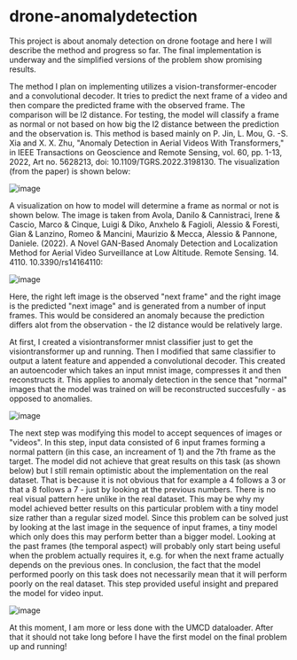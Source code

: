 # drone-anomalydetection
This project is about anomaly detection on drone footage and here I will describe the method and progress so far. The final implementation is underway and the simplified versions of the problem show promising results. 

The method I plan on implementing utilizes a vision-transformer-encoder and a convolutional decoder. It tries to predict the next frame of a video and then compare the predicted frame with the observed frame. The comparison will be l2 distance. For testing, the model will classify a frame as normal or not based on how big the l2 distance between the prediction and the observation is. This method is based mainly on P. Jin, L. Mou, G. -S. Xia and X. X. Zhu, "Anomaly Detection in Aerial Videos With Transformers," in IEEE Transactions on Geoscience and Remote Sensing, vol. 60, pp. 1-13, 2022, Art no. 5628213, doi: 10.1109/TGRS.2022.3198130. The visualization (from the paper) is shown below:

![image](https://user-images.githubusercontent.com/59232492/207018544-3de91092-eecb-4e55-9d8b-bc5599805117.png)


A visualization on how to model will determine a frame as normal or not is shown below. The image is taken from Avola, Danilo & Cannistraci, Irene & Cascio, Marco & Cinque, Luigi & Diko, Anxhelo & Fagioli, Alessio & Foresti, Gian & Lanzino, Romeo & Mancini, Maurizio & Mecca, Alessio & Pannone, Daniele. (2022). A Novel GAN-Based Anomaly Detection and Localization Method for Aerial Video Surveillance at Low Altitude. Remote Sensing. 14. 4110. 10.3390/rs14164110:

![image](https://user-images.githubusercontent.com/59232492/207019387-bd8a7886-880b-4e1e-a64e-08b5af4aec20.png)


Here, the right left image is the observed "next frame" and the right image is the predicted "next image" and is generated from a number of input frames. This would be considered an anomaly because the prediction differs alot from the observation - the l2 distance would be relatively large. 

At first, I created a visiontransformer mnist classifier just to get the visiontransformer up and running. Then I modified that same classifier to output a latent feature and appended a convolutional decoder. This created an autoencoder which takes an input mnist image, compresses it and then reconstructs it. This applies to anomaly detection in the sence that "normal" images that the model was trained on will be reconstructed succesfully - as opposed to anomalies. 

![image](https://user-images.githubusercontent.com/59232492/207013661-055a0a20-8413-4b10-a91a-e5a8432b7085.png)


The next step was modifying this model to accept sequences of images or "videos". In this step, input data consisted of 6 input frames forming a normal pattern (in this case, an increament of 1) and the 7th frame as the target. The model did not achieve that great results on this task (as shown below) but I still remain optimistic about the implementation on the real dataset. That is because it is not obvious that for example a 4 follows a 3 or that a 8 follows a 7 - just by looking at the previous numbers. There is no real visual pattern here unlike in the real dataset. This may be why my model achieved better results on this particular problem with a tiny model size rather than a regular sized model. Since this problem can be solved just by looking at the last image in the sequence of input frames, a tiny model which only does this may perform better than a bigger model. Looking at the past frames (the temporal aspect) will probably only start being useful when the problem actually requires it, e.g. for when the next frame actually depends on the previous ones. In conclusion, the fact that the model performed poorly on this task does not necessarily mean that it will perform poorly on the real dataset. This step provided useful insight and prepared the model for video input.

![image](https://user-images.githubusercontent.com/59232492/207014374-db7f326b-0550-4e21-8ac9-3370e044e50b.png)


At this moment, I am more or less done with the UMCD dataloader. After that it should not take long before I have the first model on the final problem up and running!
